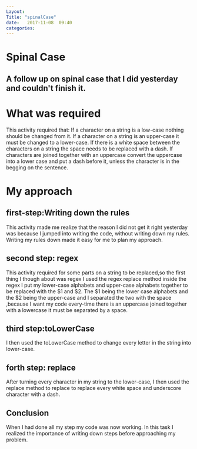 ```yaml
---
Layout: 
Title: "spinalCase"
date:   2017-11-08  09:40
categories: 
---
```

# Spinal Case
## A follow up on spinal case that I did yesterday and couldn't finish it.

# What was required 

This activity  required that:
If a character on a string is a low-case nothing should be changed from it.
If a character on a string is an upper-case it must be changed to a lower-case.
If there is a white space between the characters on a string the space needs to be replaced with a dash.
If  characters are joined together with an uppercase convert the uppercase into a lower case and put a dash before it,
unless the character is in the begging on the sentence.

# My approach
## first-step:Writing down the rules
This activity made me realize that the reason I did not get it right yesterday was because I jumped into writing the code,
without writing down my rules.
Writing my rules down made it easy for me to plan my approach.
## second step: regex
This activity required for some parts on a string to be replaced,so the first thing I though about was regex
I used the  regex replace method inside the regex I put my lower-case alphabets and upper-case alphabets
together to be replaced with the $1 and $2.
The  $1 being the lower case alphabets and the $2 being the upper-case and I separated the two with the space
,because I want my code every-time there is an uppercase joined together with a lowercase it must be separated by a space.

 ## third step:toLowerCase
I then used the toLowerCase method to change every letter in the string into lower-case.
## forth step:  replace
After turning every character in my string to  the lower-case, I then used the replace method to replace to replace every
white space and underscore character with a dash.

## Conclusion
When I had done all my step my code was now working.
In this task I realized the importance of writing down steps before approaching my problem.




 


